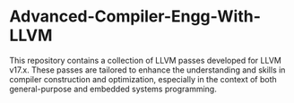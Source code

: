 # Advanced-Compiler-Engg-With-LLVM
This repository contains a collection of LLVM passes developed for LLVM v17.x. These passes are tailored to enhance the understanding and skills in compiler construction and optimization, especially in the context of both general-purpose and embedded systems programming.
